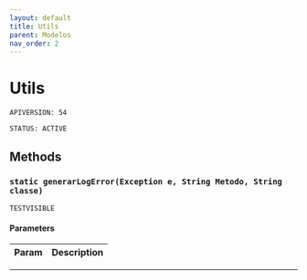 ```yaml
---
layout: default
title: Utils
parent: Modelos
nav_order: 2
---
```


# Utils

`APIVERSION: 54`

`STATUS: ACTIVE`

## Methods

### `static generarLogError(Exception e, String Metodo, String classe)`

`TESTVISIBLE`

#### Parameters

| Param | Description |
| ----- | ----------- |

---
